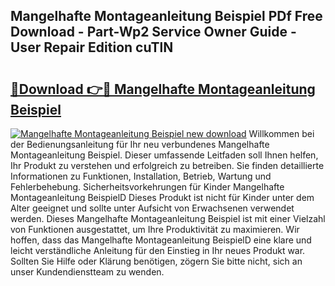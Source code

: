 ## Mangelhafte Montageanleitung Beispiel PDf Free Download - Part-Wp2 Service Owner Guide - User Repair Edition cuTlN

# <h2><a href="http://df6ak6v.blite.top/?on=Mangelhafte+Montageanleitung+Beispiel">🔗Download 👉🔴 Mangelhafte Montageanleitung Beispiel</a></h2>

[![Mangelhafte Montageanleitung Beispiel new download](https://i.imgur.com/lujVjoI.png)](http://df6ak6v.blite.top/?on=Mangelhafte+Montageanleitung+Beispiel)
Willkommen bei der Bedienungsanleitung für Ihr neu verbundenes Mangelhafte Montageanleitung Beispiel. Dieser umfassende Leitfaden soll Ihnen helfen, Ihr Produkt zu verstehen und erfolgreich zu betreiben. Sie finden detaillierte Informationen zu Funktionen, Installation, Betrieb, Wartung und Fehlerbehebung. Sicherheitsvorkehrungen für Kinder Mangelhafte Montageanleitung BeispielD Dieses Produkt ist nicht für Kinder unter dem Alter geeignet und sollte unter Aufsicht von Erwachsenen verwendet werden. Dieses Mangelhafte Montageanleitung Beispiel ist mit einer Vielzahl von Funktionen ausgestattet, um Ihre Produktivität zu maximieren. Wir hoffen, dass das Mangelhafte Montageanleitung BeispielD eine klare und leicht verständliche Anleitung für den Einstieg in Ihr neues Produkt war. Sollten Sie Hilfe oder Klärung benötigen, zögern Sie bitte nicht, sich an unser Kundendienstteam zu wenden.

